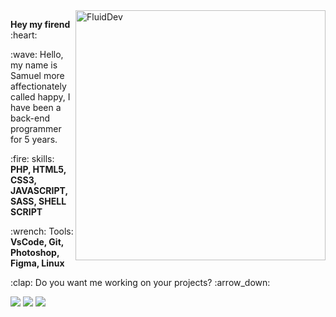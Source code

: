 <img src="https://github.com/samueldietrick/samueldietrick/blob/main/fluiddev.png?raw=true" min-width="200px" max-width="250px" width="400px" align="right" alt="FluidDev">

<p align="left"> 
  <b>Hey my firend</b> :heart:
</p>



<p align="left"> 
 :wave: Hello, my name is Samuel more affectionately called happy, I have been a back-end programmer for 5 years.
</p>

<p align="left">
  :fire: skills: <strong>PHP, HTML5, CSS3, JAVASCRIPT, SASS, SHELL SCRIPT</strong>
</p>

<p align="left">
  :wrench: Tools: <strong>VsCode, Git, Photoshop, Figma, Linux</strong>
</p>

<p align="left">
  :clap: Do you want me working on your projects? :arrow_down:
</p>

<p align="left">

  <a href="#" alt="Telegram">
  <img src="https://github.com/samueldietrick/samueldietrick/blob/main/t-icon.png?raw=true"/></a>

  <a href="#" alt="Facebook">
  <img src="https://github.com/samueldietrick/samueldietrick/blob/main/f-icon.png?raw=true"/></a>

  <a href="#" alt="Instagram">
  <img src="https://github.com/samueldietrick/samueldietrick/blob/main/e-icon.png?raw=true"/></a>
</p>  
